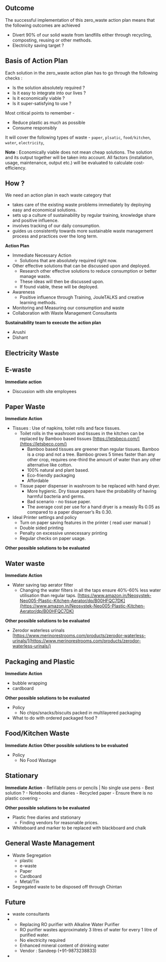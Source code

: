 
## Outcome 

The successful implementation of this zero_waste action plan means that the following outcomes are achieved
- Divert 90% of our solid waste from landfills either through recycling, composting, reusing or other methods.
- Electricity saving target ? 

## Basis of Action Plan 

Each solution in the zero_waste action plan has to go through the following checks :
- Is the solution absolutely required ? 
- Is it easy to integrate into our lives ? 
- Is it economically viable ?
- Is it super-satisfying to use ? 

Most critical points to remember - 
- Reduce plastic as much as possible 
- Consume responsibly

It will cover the following types of waste - `paper`, `plsatic`,  `food/kitchen`,  `water`, `electricity`, 

**Note** : Economically viable does not mean cheap solutions. The solution and its output together will be taken into account. All factors (installation, usage, maintenance, output etc.) will be evaluated to calculate cost-efficiency. 

## How ? 

We need an action plan in each waste category that 
- takes care of the existing waste problems immediately by deploying easy and economical solutions.
- sets up a culture of sustainability by regular training, knowledge share and positive influence. 
- involves tracking of our daily consumption.
- guides us consistently towards more sustainable waste management process and practices over the long term. 

**Action Plan**

- Immediate Necessary Action
	- Solutions that are absolutely required right now. 
- Other effective solutions that can be discussed upon and deployed. 
	- Research other effective solutions to reduce consumption or better manage waste. 
	- These ideas will then be discussed upon. 
	- If found viable, these will be deployed. 
- Awareness 
	- Positive influence through Training, JouleTALKS and creative learning methods. 
- Monitoring and Measuring our consumption and waste  
- Collaboration with Waste Management Consultants

**Sustainability team to execute the action plan**
- Arushi 
- Dishant

## Electricity Waste

## E-waste

**Immediate action**
- Discussion with site employees


## Paper Waste

**Immediate Action**

- Tissues : Use of napkins, toilet rolls and face tissues. 
	- Toilet rolls in the washroom and tissues in the kitchen can be replaced by Bamboo based tissues [https://letsbeco.com/](https://letsbeco.com/)
		- Bamboo based tissues are greener than regular tissues. Bamboo is a crop and not a tree. Bamboo grows 5 times faster than any other crop, requires one-third the amount of water than any other alternative like cotton. 
		- 100% natural and plant based. 
		- Eco-friendly packaging
		- Affordable
	- Tissue paper dispenser in washroom to be replaced with hand dryer. 
		- More hygienic. Dry tissue papers have the probability of having harmful bacteria and germs. 
		- Bad scenario - no tissue paper. 
		- The average cost per use for a hand dryer is a measly Rs 0.05 as compared to a paper
dispenser’s Rs 0.30. 
- Ideal Printer settings and policy
	- Turn on paper saving features in the printer ( read user manual )
	- Double sided printing
	- Penalty on excessive unnecessary printing
	- Regular checks on paper usage. 

**Other possible solutions to be evaluated**


## Water waste 

**Immediate Action**
- Water saving tap aerator filter 
	- Changing the water filters in all the taps ensure 40%-60% less water utilisation than regular taps. [https://www.amazon.in/Neosystek-Neo005-Plastic-Kitchen-Aerator/dp/B00HFQC7DK](https://www.amazon.in/Neosystek-Neo005-Plastic-Kitchen-Aerator/dp/B00HFQC7DK)


**Other possible solutions to be evaluated**

- Zerodor waterless urinals [https://www.merinorestrooms.com/products/zerodor-waterless-urinals/](https://www.merinorestrooms.com/products/zerodor-waterless-urinals/)

## Packaging and Plastic

**Immediate Action**
- bubble wrapping
- cardboard

**Other possible solutions to be evaluated**
- Policy 
	- No chips/snacks/biscuits packed in multilayered packaging
- What to do with ordered packaged food ?

## Food/Kitchen Waste
**Immediate Action**
**Other possible solutions to be evaluated**
- Policy 
	- No Food Wastage

## Stationary 

**Immediate Action**
	- Refillable pens or pencils | No single use pens
		- Best solution ?
	- Notebooks and diaries
		- Recycled paper
		- Ensure there is no plastic covering
	- 

**Other possible solutions to be evaluated**
- Plastic free diaries and stationary 
	- Finding vendors for reasonable prices.
- Whiteboard and marker to be replaced with blackboard and chalk 

## General Waste Management

- Waste Segregation
	- plastic 
	- e-waste
	- Paper
	- Cardboard
	- Metal/Tin
- Segregated waste to be disposed off through Chintan

## Future 
 - waste consultants
 - - Replacing RO purifier with Alkaline Water Purifier
	- RO purifier wastes approximately 3 litres of water for every 1 litre of
purified water.
	- No electricity required
	- Enhanced mineral content of drinking water
	- Vendor : Sandeep (+91-9873238833)
 - 
<!--stackedit_data:
eyJoaXN0b3J5IjpbLTQ3NzEyMDA0NSwtMTE0NTA5NTQ5OCwxMj
UxMzY1MDM4LC0yMTQ0MjQ3MzUwLC0xNDg1OTUwMDAxLDc5MDkx
MzA5LC0xODQ5MjgwMjE0LDE3MTQyNTE1OTcsMjIxOTc4Nzc3LC
05Mzg5MzYzNDEsMTY4NDE5ODEyNSwtODA3OTEzNDI5LC03NjY1
NzMwODYsLTE1OTYzNjQ0NTcsLTcwMzc3MjM2OSwzNzY5MDExMz
AsNTc2NDEwNDk4LDIwOTg5MDY1MzQsLTczNTkxNzU3NCwtMTQ0
NDYwNzcyMl19
-->